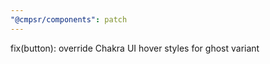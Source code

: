 ```yaml
---
"@cmpsr/components": patch
---
```


fix(button): override Chakra UI hover styles for ghost variant  

